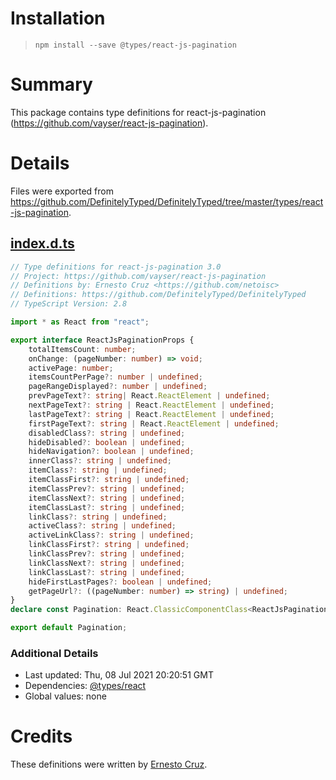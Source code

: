 # Installation
> `npm install --save @types/react-js-pagination`

# Summary
This package contains type definitions for react-js-pagination (https://github.com/vayser/react-js-pagination).

# Details
Files were exported from https://github.com/DefinitelyTyped/DefinitelyTyped/tree/master/types/react-js-pagination.
## [index.d.ts](https://github.com/DefinitelyTyped/DefinitelyTyped/tree/master/types/react-js-pagination/index.d.ts)
````ts
// Type definitions for react-js-pagination 3.0
// Project: https://github.com/vayser/react-js-pagination
// Definitions by: Ernesto Cruz <https://github.com/netoisc>
// Definitions: https://github.com/DefinitelyTyped/DefinitelyTyped
// TypeScript Version: 2.8

import * as React from "react";

export interface ReactJsPaginationProps {
    totalItemsCount: number;
    onChange: (pageNumber: number) => void;
    activePage: number;
    itemsCountPerPage?: number | undefined;
    pageRangeDisplayed?: number | undefined;
    prevPageText?: string| React.ReactElement | undefined;
    nextPageText?: string | React.ReactElement | undefined;
    lastPageText?: string | React.ReactElement | undefined;
    firstPageText?: string | React.ReactElement | undefined;
    disabledClass?: string | undefined;
    hideDisabled?: boolean | undefined;
    hideNavigation?: boolean | undefined;
    innerClass?: string | undefined;
    itemClass?: string | undefined;
    itemClassFirst?: string | undefined;
    itemClassPrev?: string | undefined;
    itemClassNext?: string | undefined;
    itemClassLast?: string | undefined;
    linkClass?: string | undefined;
    activeClass?: string | undefined;
    activeLinkClass?: string | undefined;
    linkClassFirst?: string | undefined;
    linkClassPrev?: string | undefined;
    linkClassNext?: string | undefined;
    linkClassLast?: string | undefined;
    hideFirstLastPages?: boolean | undefined;
    getPageUrl?: ((pageNumber: number) => string) | undefined;
}
declare const Pagination: React.ClassicComponentClass<ReactJsPaginationProps>;

export default Pagination;

````

### Additional Details
 * Last updated: Thu, 08 Jul 2021 20:20:51 GMT
 * Dependencies: [@types/react](https://npmjs.com/package/@types/react)
 * Global values: none

# Credits
These definitions were written by [Ernesto Cruz](https://github.com/netoisc).
